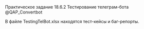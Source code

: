 Практическое задание 18.6.2 Тестирование телеграм-бота @QAP_Convertbot

В файле TestingTelBot.xlsx находятся тест-кейсы и баг-репорты.
